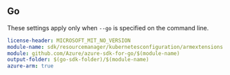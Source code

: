 ## Go

These settings apply only when `--go` is specified on the command line.


``` yaml $(go) && $(track2)
license-header: MICROSOFT_MIT_NO_VERSION
module-name: sdk/resourcemanager/kubernetesconfiguration/armextensions
module: github.com/Azure/azure-sdk-for-go/$(module-name)
output-folder: $(go-sdk-folder)/$(module-name)
azure-arm: true
```
